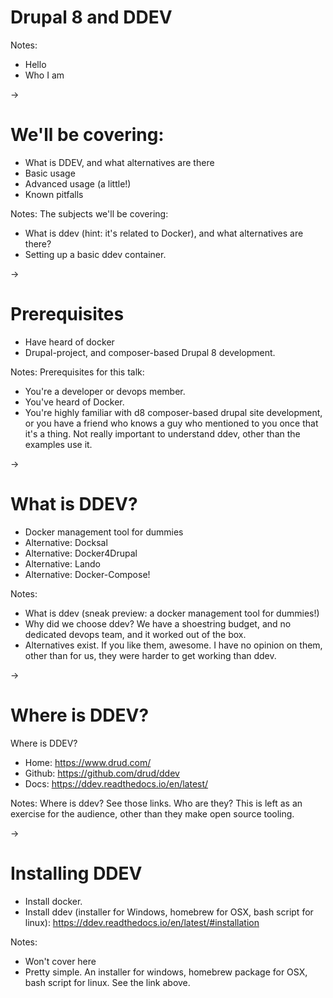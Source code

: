 # Drupal 8 and DDEV

Notes:

- Hello
- Who I am

→

# We'll be covering:

- What is DDEV, and what alternatives are there
- Basic usage
- Advanced usage (a little!)
- Known pitfalls

Notes: 
The subjects we'll be covering:
- What is ddev (hint: it's related to Docker), and what alternatives are there?
- Setting up a basic ddev container.

→

# Prerequisites

- Have heard of docker
- Drupal-project, and composer-based Drupal 8 development.

Notes: 
Prerequisites for this talk:

- You're a developer or devops member.
- You've heard of Docker.
- You're highly familiar with d8 composer-based drupal site development, or you have a friend who knows a guy who mentioned to you once that it's a thing.  Not really important to understand ddev, other than the examples use it.

→

# What is DDEV?

- Docker management tool for dummies
- Alternative: Docksal
- Alternative: Docker4Drupal
- Alternative: Lando
- Alternative: Docker-Compose!

Notes: 
  - What is ddev (sneak preview: a docker management tool for dummies!)
  - Why did we choose ddev?  We have a shoestring budget, and no dedicated devops team, and it worked out of the box.
  - Alternatives exist.  If you like them, awesome.  I have no opinion on them, other than for us, they were harder to get working than ddev.


→ 

# Where is DDEV?

Where is DDEV?

- Home: <https://www.drud.com/>
- Github: <https://github.com/drud/ddev>
- Docs: <https://ddev.readthedocs.io/en/latest/>

Notes:
Where is ddev?  See those links.  Who are they?  This is left as an exercise for the audience, other than they make open source tooling.

→

# Installing DDEV

- Install docker.
- Install ddev (installer for Windows, homebrew for OSX, bash script for linux): <https://ddev.readthedocs.io/en/latest/#installation>

Notes:
- Won't cover here
- Pretty simple.  An installer for windows, homebrew package for OSX, bash script for linux.  See the link above.

